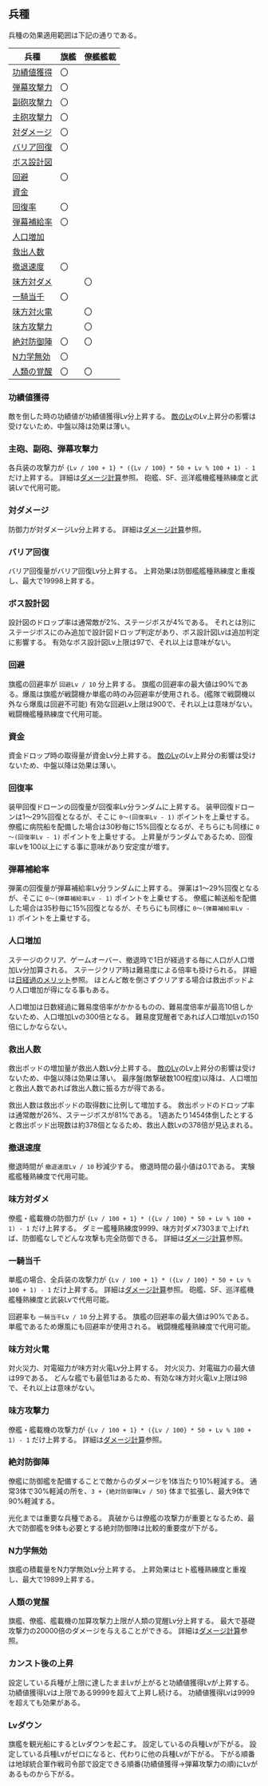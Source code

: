 ## 兵種

兵種の効果適用範囲は下記の通りである。

| 兵種                              | 旗艦 | 僚艦艦載 |
|-----------------------------------|------|----------|
| [功績値獲得](#功績値獲得)         | 〇   |          |
| [弾幕攻撃力](#主砲副砲弾幕攻撃力) | 〇   |          |
| [副砲攻撃力](#主砲副砲弾幕攻撃力) | 〇   |          |
| [主砲攻撃力](#主砲副砲弾幕攻撃力) | 〇   |          |
| [対ダメージ](#対ダメージ)         | 〇   |          |
| [バリア回復](#バリア回復)         | 〇   |          |
| [ボス設計図](#ボス設計図)         |      |          |
| [回避](#回避)                     | 〇   |          |
| [資金](#資金)                     |      |          |
| [回復率](#回復率)                 | 〇   |          |
| [弾幕補給率](#弾幕補給率)         | 〇   |          |
| [人口増加](#人口増加)             |      |          |
| [救出人数](#救出人数)             |      |          |
| [撤退速度](#撤退速度)             | 〇   |          |
| [味方対ダメ](#味方対ダメ)         |      | 〇       |
| [一騎当千](#一騎当千)             | 〇   |          |
| [味方対火電](#味方対火電)         |      | 〇       |
| [味方攻撃力](#味方攻撃力)         |      | 〇       |
| [絶対防御陣](#絶対防御陣)         | 〇   | 〇       |
| [N力学無効](#n力学無効)           | 〇   |          |
| [人類の覚醒](#人類の覚醒)         | 〇   | 〇       |

### 功績値獲得

敵を倒した時の功績値が功績値獲得Lv分上昇する。
[敵のLv](その他.md#敵のLv)のLv上昇分の影響は受けないため、中盤以降は効果は薄い。


### 主砲、副砲、弾幕攻撃力

各兵装の攻撃力が `{Lv / 100 + 1} * ({Lv / 100} * 50 + Lv % 100 + 1) - 1` だけ上昇する。
詳細は[ダメージ計算](ダメージ計算.md#旗艦の与ダメージ)参照。
砲艦、SF、巡洋艦機艦種熟練度と武装Lvで代用可能。


### 対ダメージ

防御力が対ダメージLv分上昇する。
詳細は[ダメージ計算](ダメージ計算.md#旗艦の防御について)参照。


### バリア回復

バリア回復量がバリア回復Lv分上昇する。
上昇効果は防御艦艦種熟練度と重複し、最大で19998上昇する。


### ボス設計図

設計図のドロップ率は通常敵が2%、ステージボスが4%である。
それとは別にステージボスにのみ追加で設計図ドロップ判定があり、ボス設計図Lvは追加判定に影響する。
有効なボス設計図Lv上限は97で、それ以上は意味がない。


### 回避

旗艦の回避率が `回避Lv / 10` 分上昇する。
旗艦の回避率の最大値は90%である。爆風は旗艦が戦闘機か単艦の時のみ回避率が使用される。(艦隊で戦闘機以外なら爆風は回避不可能)
有効な回避Lv上限は900で、それ以上は意味がない。
戦闘機艦種熟練度で代用可能。


### 資金

資金ドロップ時の取得量が資金Lv分上昇する。
[敵のLv](その他.md#敵のLv)のLv上昇分の影響は受けないため、中盤以降は効果は薄い。


### 回復率

装甲回復ドローンの回復量が回復率Lv分ランダムに上昇する。
装甲回復ドローンは1～29%回復となるが、そこに `0～(回復率Lv - 1)` ポイントを上乗せする。
僚艦に病院船を配備した場合は30秒毎に15%回復となるが、そちらにも同様に `0～(回復率Lv - 1)` ポイントを上乗せする。
上昇量がランダムであるため、回復率Lvを100以上にする事に意味があり安定度が増す。


### 弾幕補給率

弾薬の回復量が弾幕補給率Lv分ランダムに上昇する。
弾薬は1～29%回復となるが、そこに `0～(弾幕補給率Lv - 1)` ポイントを上乗せする。
僚艦に輸送船を配備した場合は35秒毎に15%回復となるが、そちらにも同様に `0～(弾幕補給率Lv - 1)` ポイントを上乗せする。


### 人口増加

ステージのクリア、ゲームオーバー、撤退時で1日が経過する毎に人口が人口増加Lv分加算される。
ステージクリア時は難易度による倍率も掛けられる。
詳細は[日経過のメリット](タイムアタック.md#日経過のメリット)参照。
ほとんど敵を倒さずクリアする場合は救出ポッドより人口増加が得になる事もある。

人口増加は日数経過に難易度倍率がかかるものの、難易度倍率が最高10倍しかないため、人口増加Lvの300倍となる。
難易度覚醒者であれば人口増加Lvの150倍にしかならない。


### 救出人数

救出ポッドの増加量が救出人数Lv分上昇する。
[敵のLv](その他.md#敵のLv)のLv上昇分の影響は受けないため、中盤以降は効果は薄い。
最序盤(敵撃破数100程度)以降は、人口増加と救出人数であれば救出人数に振る方が得である。

救出人数は救出ポッドの取得数に比例して増加する。
救出ポッドのドロップ率は通常敵が26%、ステージボスが81%である。
1週あたり1454体倒したとすると救出ポッド出現数は約378個となるため、救出人数Lvの378倍が見込まれる。


### 撤退速度

撤退時間が `撤退速度Lv / 10` 秒減少する。
撤退時間の最小値は0.1である。
実験艦艦種熟練度で代用可能。


### 味方対ダメ

僚艦・艦載機の防御力が `{Lv / 100 + 1} * ({Lv / 100} * 50 + Lv % 100 + 1) - 1` だけ上昇する。
ダミー艦種熟練度9999、味方対ダメ7303まで上げれば、防御艦なしでどんな攻撃も完全防御できる。
詳細は[ダメージ計算](ダメージ計算.md#僚艦艦載機の防御について)参照。


### 一騎当千

単艦の場合、全兵装の攻撃力が `{Lv / 100 + 1} * ({Lv / 100} * 50 + Lv % 100 + 1) - 1` だけ上昇する。
詳細は[ダメージ計算](ダメージ計算.md#旗艦の与ダメージ)参照。
砲艦、SF、巡洋艦機艦種熟練度と武装Lvで代用可能。

回避率も `一騎当千Lv / 10` 分上昇する。
旗艦の回避率の最大値は90%である。単艦であるため爆風にも回避率が使用される。
戦闘機艦種熟練度で代用可能。


### 味方対火電

対火災力、対電磁力が味方対火電Lv分上昇する。
対火災力、対電磁力の最大値は99である。
どんな艦でも最低1はあるため、有効な味方対火電Lv上限は98で、それ以上は意味がない。


### 味方攻撃力

僚艦・艦載機の攻撃力が `{Lv / 100 + 1} * ({Lv / 100} * 50 + Lv % 100 + 1) - 1` だけ上昇する。
詳細は[ダメージ計算](ダメージ計算.md#僚艦艦載機の与ダメージ)参照。


### 絶対防御陣

僚艦に防御艦を配備することで敵からのダメージを1体当たり10%軽減する。
通常3体で30%軽減の所を、`3 + {絶対防御陣Lv / 50}` 体まで拡張し、最大9体で90%軽減する。

光化までは重要な兵種である。
真破からは僚艦の攻撃力が重要となるため、最大で防御艦を9体も必要とする絶対防御陣は比較的重要度が下がる。


### N力学無効

旗艦の積載量をN力学無効Lv分上昇する。
上昇効果はヒト艦種熟練度と重複し、最大で19899上昇する。


### 人類の覚醒

旗艦、僚艦、艦載機の加算攻撃力上限が人類の覚醒Lv分上昇する。
最大で基礎攻撃力の20000倍のダメージを与えることができる。
詳細は[ダメージ計算](ダメージ計算.md#旗艦の与ダメージ)参照。


### カンスト後の上昇

設定している兵種が上限に達したままLvが上がると功績値獲得Lvが上昇する。
功績値獲得Lvは上限である9999を超えて上昇し続ける。
功績値獲得Lvは9999を超えても効果がある。


### Lvダウン

旗艦を観光船にするとLvダウンを起こす。
設定しているの兵種Lvが下がる。
設定している兵種Lvがゼロになると、代わりに他の兵種Lvが下がる。
下がる順番は地球統合軍作戦司令部で設定できる順番(功績値獲得→弾幕攻撃力の順)にLvがあるものから下がる。
